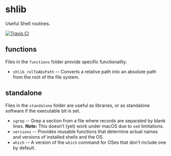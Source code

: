 # shlib

Useful Shell routines.

[![Travis CI](https://travis-ci.org/kward/shlib.png?branch=master)](https://travis-ci.org/kward/shlib)

## functions

Files in the `functions` folder provide specific functionality.

- `shlib_relToAbsPath` -- Converts a relative path into an absolute path from
  the root of the file system.

## standalone

Files in the `standalone` folder are useful as libraries, or as standalone
software if the executable bit is set.

- `sgrep` -- Grep a section from a file where records are separated by blank lines. **Note:** This doesn't (yet) work under macOS due to `sed` limitations.
- `versions` -- Provides reusable functions that determine actual names and
  versions of installed shells and the OS.
- `which` -- A version of the `which` command for OSes that don't include one by default.
